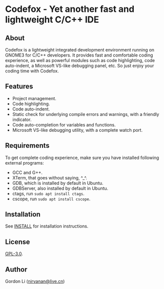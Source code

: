 # Codefox - Yet another fast and lightweight C/C++ IDE

## About
Codefox is a lightweight integrated development environment running on
GNOME3 for C/C++ developers. It provides fast and comfortable coding experience, as well as
powerful modules such as code highlighting, code auto-indent, a Microsoft
VS-like debugging panel, etc. So just enjoy your coding time with Codefox.

## Features
* Project management.
* Code highlighting.
* Code auto-indent.
* Static check for underlying compile errors and warnings, with a friendly
indicator.
* Code auto-completion for variables and functions.
* Microsoft VS-like debugging utility, with a complete watch port.

## Requirements
To get complete coding experience, make sure you have installed following external programs:
* GCC and G++.
* XTerm, that goes without saying, ^\_^.
* GDB, which is installed by default in Ubuntu.
* GDBServer, also installed by default in Ubuntu.
* ctags, run `sudo apt install ctags`.
* cscope, run `sudo apt install cscope`.

## Installation
See [INSTALL](https://github.com/nirvanan/Codefox/blob/master/INSTALL) for installation instructions.

## License
[GPL-3.0](https://www.gnu.org/licenses/gpl-3.0.en.html).

## Author
Gordon Li (nirvanan@live.cn)
